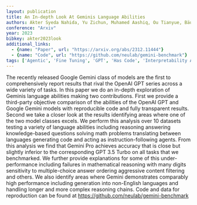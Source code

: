 ```yaml
---
layout: publication
title: An In-depth Look At Geminis Language Abilities
authors: Akter Syeda Nahida, Yu Zichun, Muhamed Aashiq, Ou Tianyue, Bäuerle Alex, Cabrera Ángel Alexander, Dholakia Krish, Xiong Chenyan, Neubig Graham
conference: "Arxiv"
year: 2023
bibkey: akter2023look
additional_links:
  - {name: "Paper", url: "https://arxiv.org/abs/2312.11444"}
  - {name: "Code", url: "https://github.com/neulab/gemini-benchmark"}
tags: ['Agentic', 'Fine Tuning', 'GPT', 'Has Code', 'Interpretability And Explainability', 'Model Architecture']
---
```

The recently released Google Gemini class of models are the first to comprehensively report results that rival the OpenAI GPT series across a wide variety of tasks. In this paper we do an in-depth exploration of Geminis language abilities making two contributions. First we provide a third-party objective comparison of the abilities of the OpenAI GPT and Google Gemini models with reproducible code and fully transparent results. Second we take a closer look at the results identifying areas where one of the two model classes excels. We perform this analysis over 10 datasets testing a variety of language abilities including reasoning answering knowledge-based questions solving math problems translating between languages generating code and acting as instruction-following agents. From this analysis we find that Gemini Pro achieves accuracy that is close but slightly inferior to the corresponding GPT 3.5 Turbo on all tasks that we benchmarked. We further provide explanations for some of this under-performance including failures in mathematical reasoning with many digits sensitivity to multiple-choice answer ordering aggressive content filtering and others. We also identify areas where Gemini demonstrates comparably high performance including generation into non-English languages and handling longer and more complex reasoning chains. Code and data for reproduction can be found at https://github.com/neulab/gemini-benchmark
